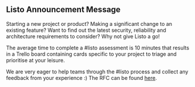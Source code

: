 ## Listo Announcement Message

Starting a new project or product? Making a significant change to an existing feature? Want to find out the latest security, reliability and architecture requirements to consider? Why not give Listo a go!

The average time to complete a #listo assessment is 10 minutes that results in a Trello board containing cards specific to your project to triage and prioritise at your leisure.

We are very eager to help teams through the #listo process and collect any feedback from your experience :) The RFC can be found [here](rfc_listo.md).
